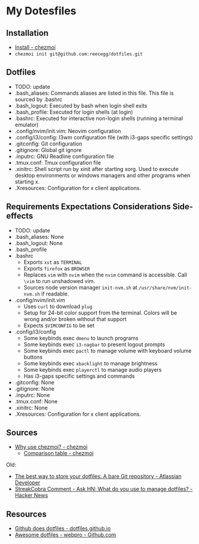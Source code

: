 # My Dotesfiles

## Installation

- [Install - chezmoi](https://www.chezmoi.io/install/)
- `chezmoi init git@github.com:reecegg/dotfiles.git`

## Dotfiles

- TODO: update
- .bash_aliases: Commands aliases are listed in this file. This file is sourced by .bashrc
- .bash_logout: Executed by bash when login shell exits
- .bash_profile: Executed for login shells (at login)
- .bashrc: Executed for interactive non-login shells (running a terminal emulator)
- .config/nvim/init.vim: Neovim configuration
- .config/i3/config: I3wm configuration file (with i3-gaps specific settings)
- .gitconfig: Git configuration
- .gitignore: Global git ignore
- .inputrc: GNU Readline configuration file
- .tmux.conf: Tmux configuration file
- .xinitrc: Shell script run by xinit after starting xorg. Used to execute desktop environments or windows managers and other programs when starting x.
- .Xresources: Configuration for x client applications.

## Requirements Expectations Considerations Side-effects

- TODO: update
- .bash_aliases: None
- .bash_logout: None
- .bash_profile
- .bashrc
    - Exports `xst` as `TERMINAL`
    - Exports `firefox` as `BROWSER`
    - Replaces `vim` with `nvim` when the `nvim` command is accessible. Call `\vim` to run unshadowed vim.
    - Sources node version manager `init-nvm.sh` at `/usr/share/nvm/init-nvm.sh` if readable.
- .config/nvim/init.vim
    - Uses `curl` to download `plug`
    - Setup for 24-bit color support from the terminal. Colors will be wrong and/or broken without that support
    - Expects `$VIMCONFIG` to be set
- .config/i3/config
    - Some keybinds exec `dmenu` to launch programs
    - Some keybinds exec `i3-nagbar` to present logout prompts
    - Some keybinds exec `pactl` to manage volume with keyboard volume buttons
    - Some keybinds exec `xbacklight` to manage brightness
    - Some keybinds exec `playerctl` to manage audio players
    - Has i3-gaps specific settings and commands
- .gitconfig: None
- .gitignore: None
- .inputrc: None
- .tmux.conf: None
- .xinitrc: None
- .Xresources: Configuration for x client applications.

## Sources

- [Why use chezmoi? - chezmoi](https://www.chezmoi.io/why-use-chezmoi/)
  - [Comparison table - chezmoi](https://www.chezmoi.io/comparison-table/)

Old:
- [The best way to store your dotfiles: A bare Git repository - Atlassian Developer](https://developer.atlassian.com/blog/2016/02/best-way-to-store-dotfiles-git-bare-repo/)
- [StreakCobra Comment - Ask HN: What do you use to manage dotfiles? - Hacker News](https://news.ycombinator.com/item?id=11070797)

## Resources

- [Github does dotfiles - dotfiles.github.io](gitfiles.github.io)
- [Awesome dotfiles - webpro - Github.com](https://github.com/webpro/awesome-dotfiles)
